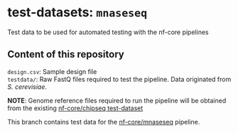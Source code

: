 # test-datasets: `mnaseseq`
Test data to be used for automated testing with the nf-core pipelines  

## Content of this repository  

`design.csv`: Sample design file  
`testdata/`: Raw FastQ files required to test the pipeline. Data originated from *S. cerevisiae*.  

**NOTE**: Genome reference files required to run the pipeline will be obtained from the existing [nf-core/chipseq test-dataset](https://github.com/nf-core/test-datasets/tree/chipseq)

This branch contains test data for the [nf-core/mnaseseq](https://github.com/nf-core/mnaseseq) pipeline.
